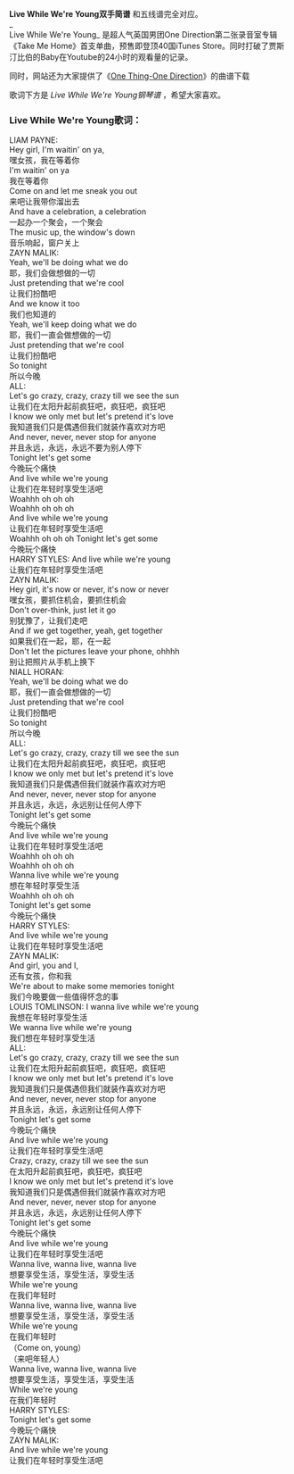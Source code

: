 

**Live While We're Young双手简谱** 和五线谱完全对应。  
_  
Live While We're Young_ 是超人气英国男团One Direction第二张录音室专辑《Take Me
Home》首支单曲，预售即登顶40国iTunes Store。同时打破了贾斯汀比伯的Baby在Youtube的24小时的观看量的记录。  
  
同时，网站还为大家提供了《[One Thing-One Direction](Music-5296-One-Thing-One-Direction.html
"One Thing-One Direction")》的曲谱下载  
  
歌词下方是 _Live While We're Young钢琴谱_ ，希望大家喜欢。

### Live While We're Young歌词：

LIAM PAYNE:  
Hey girl, I'm waitin' on ya,  
嘿女孩，我在等着你  
I'm waitin' on ya  
我在等着你  
Come on and let me sneak you out  
来吧让我带你溜出去  
And have a celebration, a celebration  
一起办一个聚会，一个聚会  
The music up, the window's down  
音乐响起，窗户关上  
ZAYN MALIK:  
Yeah, we'll be doing what we do  
耶，我们会做想做的一切  
Just pretending that we're cool  
让我们扮酷吧  
And we know it too  
我们也知道的  
Yeah, we'll keep doing what we do  
耶，我们一直会做想做的一切  
Just pretending that we're cool  
让我们扮酷吧  
So tonight  
所以今晚  
ALL:  
Let's go crazy, crazy, crazy till we see the sun  
让我们在太阳升起前疯狂吧，疯狂吧，疯狂吧  
I know we only met but let's pretend it's love  
我知道我们只是偶遇但我们就装作喜欢对方吧  
And never, never, never stop for anyone  
并且永远，永远，永远不要为别人停下  
Tonight let's get some  
今晚玩个痛快  
And live while we're young  
让我们在年轻时享受生活吧  
Woahhh oh oh oh  
Woahhh oh oh oh  
And live while we're young  
让我们在年轻时享受生活吧  
Woahhh oh oh oh Tonight let's get some  
今晚玩个痛快  
HARRY STYLES: And live while we're young  
让我们在年轻时享受生活吧  
ZAYN MALIK:  
Hey girl, it's now or never, it's now or never  
嘿女孩，要抓住机会，要抓住机会  
Don't over-think, just let it go  
别犹豫了，让我们走吧  
And if we get together, yeah, get together  
如果我们在一起，耶，在一起  
Don't let the pictures leave your phone, ohhhh  
别让把照片从手机上换下  
NIALL HORAN:  
Yeah, we'll be doing what we do  
耶，我们一直会做想做的一切  
Just pretending that we're cool  
让我们扮酷吧  
So tonight  
所以今晚  
ALL:  
Let's go crazy, crazy, crazy till we see the sun  
让我们在太阳升起前疯狂吧，疯狂吧，疯狂吧  
I know we only met but let's pretend it's love  
我知道我们只是偶遇但我们就装作喜欢对方吧  
And never, never, never stop for anyone  
并且永远，永远，永远别让任何人停下  
Tonight let's get some  
今晚玩个痛快  
And live while we're young  
让我们在年轻时享受生活吧  
Woahhh oh oh oh  
Woahhh oh oh oh  
Wanna live while we're young  
想在年轻时享受生活  
Woahhh oh oh oh  
Tonight let's get some  
今晚玩个痛快  
HARRY STYLES:  
And live while we're young  
让我们在年轻时享受生活吧  
ZAYN MALIK:  
And girl, you and I,  
还有女孩，你和我  
We're about to make some memories tonight  
我们今晚要做一些值得怀念的事  
LOUIS TOMLINSON: I wanna live while we're young  
我想在年轻时享受生活  
We wanna live while we're young  
我们想在年轻时享受生活  
ALL:  
Let's go crazy, crazy, crazy till we see the sun  
让我们在太阳升起前疯狂吧，疯狂吧，疯狂吧  
I know we only met but let's pretend it's love  
我知道我们只是偶遇但我们就装作喜欢对方吧  
And never, never, never stop for anyone  
并且永远，永远，永远别让任何人停下  
Tonight let's get some  
今晚玩个痛快  
And live while we're young  
让我们在年轻时享受生活吧  
Crazy, crazy, crazy till we see the sun  
在太阳升起前疯狂吧，疯狂吧，疯狂吧  
I know we only met but let's pretend it's love  
我知道我们只是偶遇但我们就装作喜欢对方吧  
And never, never, never stop for anyone  
并且永远，永远，永远别让任何人停下  
Tonight let's get some  
今晚玩个痛快  
And live while we're young  
让我们在年轻时享受生活吧  
Wanna live, wanna live, wanna live  
想要享受生活，享受生活，享受生活  
While we're young  
在我们年轻时  
Wanna live, wanna live, wanna live  
想要享受生活，享受生活，享受生活  
While we're young  
在我们年轻时  
（Come on, young）  
（来吧年轻人）  
Wanna live, wanna live, wanna live  
想要享受生活，享受生活，享受生活  
While we're young  
在我们年轻时  
HARRY STYLES:  
Tonight let's get some  
今晚玩个痛快  
ZAYN MALIK:  
And live while we're young  
让我们在年轻时享受生活吧

